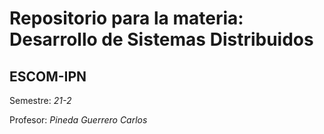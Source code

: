# Repositorio para la materia: Desarrollo de Sistemas Distribuidos

## ESCOM-IPN

Semestre: *21-2*

Profesor: *Pineda Guerrero Carlos*
